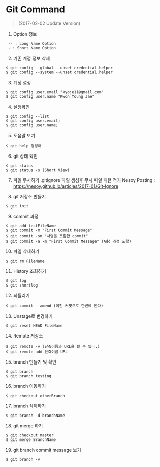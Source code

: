 # Git Command
> (2017-02-02 Update Version) 

1. Option 정보

```shell
 -- : Long Name Option
 - : Short Name Option
```

2. 기존 계정 정보 삭제

```shell
$ git config --global --unset credential.helper
$ git config --system --unset credential.helper
```

3. 계정 설정

```shell
$ git config user.email "kyoje11@gmail.com"
$ git config user.name "Kwon Young Jae"
```

4. 설정확인

```shell
$ git config --list
$ git config user.email;
$ git config user.name;
```

5. 도움말 보기

```shell
$ git help 명령어
```

6. git 상태 확인

```shell
$ git status
$ git status -s (Short View)
```

7. 파일 무시하기
.gitignore 파일 생성후 무시 파일 패턴 적기
Nesoy Posting : <https://nesoy.github.io/articles/2017-01/Git-Ignore>

8. git 저장소 만들기

```shell
$ git init
```

9. commit 과정

```shell
$ git add testFileName
$ git commit -m "First Commit Message"
$ git commit -sm "서명을 포함한 commit"
$ git commit -a -m "First Commit Message" (Add 과정 포함)
```

10. 파일 삭제하기

```shell
$ git rm FileName
```

11. History 조회하기

```shell
$ git log
$ git shortlog
```

12. 되돌리기

```shell
$ git commit --amend (이전 커밋으로 한번에 한다)
```

13. Unstage로 변경하기

```shell
$ git reset HEAD FileName
```

14. Remote 저장소

```shell
$ git remote -v (단축이름과 URL을 볼 수 있다.)
$ git remote add 단축이름 URL
```

15. branch 만들기 및 확인

```shell
$ git branch
$ git branch testing
```

16. branch 이동하기

```shell
$ git checkout otherBranch
```

17. branch 삭제하기

```shell
$ git branch -d branchName
```

18. git merge 하기

```shell
$ git checkout master
$ git merge BranchName
```

19. git branch commit message 보기

```shell
$ git branch -v
```
